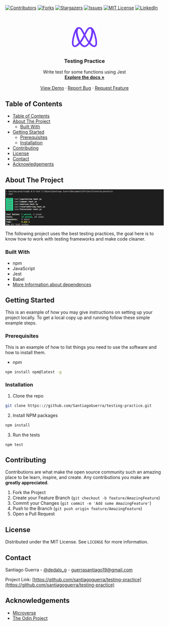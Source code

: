 <!--
*** Thanks for checking out this README Template. If you have a suggestion that would
*** make this better, please fork the repo and create a pull request or simply open
*** an issue with the tag "enhancement".
*** Thanks again! Now go create something AMAZING! :D
-->





<!-- PROJECT SHIELDS -->
<!--
*** I'm using markdown "reference style" links for readability.
*** Reference links are enclosed in brackets [ ] instead of parentheses ( ).
*** See the bottom of this document for the declaration of the reference variables
*** for contributors-url, forks-url, etc. This is an optional, concise syntax you may use.
*** https://www.markdownguide.org/basic-syntax/#reference-style-links
-->
[![Contributors][contributors-shield]][contributors-url]
[![Forks][forks-shield]][forks-url]
[![Stargazers][stars-shield]][stars-url]
[![Issues][issues-shield]][issues-url]
[![MIT License][license-shield]][license-url]
[![LinkedIn][linkedin-shield]][linkedin-url]



<!-- PROJECT LOGO -->
<br />
<p align="center">
  <a href="https://github.com/SantiagoGuerra/testing-practice">
    <img src="readme-assets/Icon-murple.png" alt="Logo" width="80" height="80">
  </a>

  <h3 align="center">Testing Practice</h3>

  <p align="center">
    Write test for some functions using Jest
    <br />
    <a href="https://github.com/SantiagoGuerra/testing-practice"><strong>Explore the docs »</strong></a>
    <br />
    <br />
    <a href="https://github.com/SantiagoGuerra/testing-practice">View Demo</a>
    ·
    <a href="https://github.com/SantiagoGuerra/testing-practice/issues">Report Bug</a>
    ·
    <a href="https://github.com/SantiagoGuerra/testing-practice/issues">Request Feature</a>
  </p>
</p>



<!-- TABLE OF CONTENTS -->
## Table of Contents

- [Table of Contents](#table-of-contents)
- [About The Project](#about-the-project)
  - [Built With](#built-with)
- [Getting Started](#getting-started)
  - [Prerequisites](#prerequisites)
  - [Installation](#installation)
- [Contributing](#contributing)
- [License](#license)
- [Contact](#contact)
- [Acknowledgements](#acknowledgements)



<!-- ABOUT THE PROJECT -->
## About The Project

[![Product Name Screen Shot][product-screenshot]](#)

The following project uses the best testing practices, the goal here is to know how to work with testing frameworks and make code cleaner.

### Built With
* npm
* JavaScript
* Jest
* Babel
* [More Information about dependences](https://github.com/SantiagoGuerra/testing-practice/blob/development/package.json)
  

<!-- GETTING STARTED -->
## Getting Started

This is an example of how you may give instructions on setting up your project locally.
To get a local copy up and running follow these simple example steps.

### Prerequisites

This is an example of how to list things you need to use the software and how to install them.
* npm
```sh
npm install npm@latest -g
```

### Installation

1. Clone the repo
```sh
git clone https:://github.com/SantiagoGuerra/testing-practice.git
```
2. Install NPM packages
```sh
npm install
```
3. Run the tests
```JS
npm test
```

<!-- CONTRIBUTING -->
## Contributing

Contributions are what make the open source community such an amazing place to be learn, inspire, and create. Any contributions you make are **greatly appreciated**.

1. Fork the Project
2. Create your Feature Branch (`git checkout -b feature/AmazingFeature`)
3. Commit your Changes (`git commit -m 'Add some AmazingFeature'`)
4. Push to the Branch (`git push origin feature/AmazingFeature`)
5. Open a Pull Request



<!-- LICENSE -->
## License

Distributed under the MIT License. See `LICENSE` for more information.


<!-- CONTACT -->
## Contact

Santiago Guerra - [@dedalo_g](https://twitter.com/dedalo_g) - guerrasantiago19@gmail.com

Project Link: [https://github.com/santiagoguerra/testing-practice](https://github.com/santiagoguerra/testing-practice)



<!-- ACKNOWLEDGEMENTS -->
## Acknowledgements
* [Microverse](https://www.microverse.org/)
* [The Odin Project](https://theodinproject.com/)





<!-- MARKDOWN LINKS & IMAGES -->
<!-- https://www.markdownguide.org/basic-syntax/#reference-style-links -->
[contributors-shield]: https://img.shields.io/github/contributors/SantiagoGuerra/testing-practice.svg?style=flat-square
[contributors-url]: https://github.com/SantiagoGuerra/testing-practice/graphs/contributors
[forks-shield]: https://img.shields.io/github/forks/SantiagoGuerra/testing-practice.svg?style=flat-square
[forks-url]: https://github.com/SantiagoGuerra/testing-practice/network/members
[stars-shield]: https://img.shields.io/github/stars/SantiagoGuerra/testing-practice.svg?style=flat-square
[stars-url]: https://github.com/SantiagoGuerra/testing-practice/stargazers
[issues-shield]: https://img.shields.io/github/issues/SantiagoGuerra/testing-practice.svg?style=flat-square
[issues-url]: https://github.com/SantiagoGuerra/testing-practice/issues
[license-shield]: https://img.shields.io/github/license/SantiagoGuerra/testing-practice.svg?style=flat-square
[license-url]: https://github.com/SantiagoGuerra/testing-practice/blob/master/LICENSE.txt
[linkedin-shield]: https://img.shields.io/badge/-LinkedIn-black.svg?style=flat-square&logo=linkedin&colorB=555
[linkedin-url]: https://www.linkedin.com/in/santiago--guerra/
[product-screenshot]: readme-assets/screenshot.png
